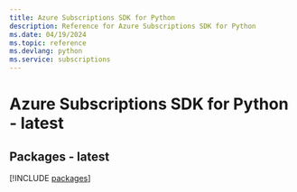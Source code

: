 ```yaml
---
title: Azure Subscriptions SDK for Python
description: Reference for Azure Subscriptions SDK for Python
ms.date: 04/19/2024
ms.topic: reference
ms.devlang: python
ms.service: subscriptions
---
```

# Azure Subscriptions SDK for Python - latest
## Packages - latest
[!INCLUDE [packages](subscriptions-index.md)]